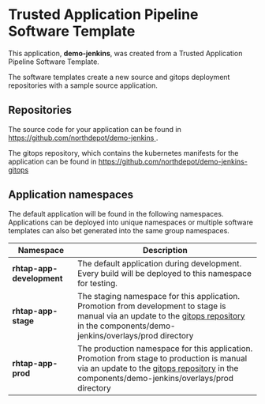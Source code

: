 # Trusted Application Pipeline Software Template

This application, **demo-jenkins**, was created from a Trusted Application Pipeline Software Template.

The software templates create a new source and gitops deployment repositories with a sample source application. 

## Repositories

The source code for your application can be found in [https://github.com/northdepot/demo-jenkins ](https://github.com/northdepot/demo-jenkins ).
 
The gitops repository, which contains the kubernetes manifests for the application can be found in 
[https://github.com/northdepot/demo-jenkins-gitops ](https://github.com/northdepot/demo-jenkins-gitops ) 

## Application namespaces 

The default application will be found in the following namespaces. Applications can be deployed into unique namespaces or multiple software templates can also bet generated into the same group namespaces.  

|  Namespace   |  Description   |  
| -------- | -------- |   
| **rhtap-app-development** | The default application during development. Every build will be deployed to this namespace for testing. | 
| **rhtap-app-stage** | The staging namespace for this application. Promotion from development to stage is manual via an update to the [gitops repository](https://github.com/northdepot/demo-jenkins-gitops ) in the components/demo-jenkins/overlays/prod directory |  
| **rhtap-app-prod** | The production namespace for this application. Promotion from stage to production is manual via an update to the [gitops repository](https://github.com/northdepot/demo-jenkins-gitops ) in the components/demo-jenkins/overlays/prod directory | 